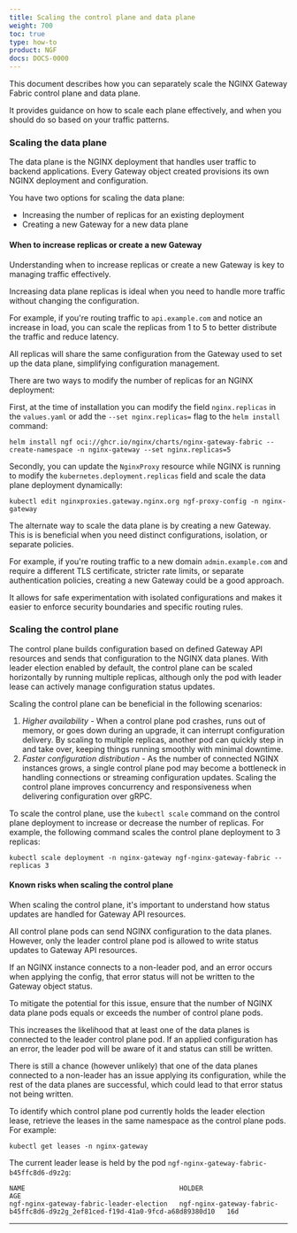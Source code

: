 ```yaml
---
title: Scaling the control plane and data plane
weight: 700
toc: true
type: how-to
product: NGF
docs: DOCS-0000
---
```


This document describes how you can separately scale the NGINX Gateway Fabric control plane and data plane.

It provides guidance on how to scale each plane effectively, and when you should do so based on your traffic patterns.


### Scaling the data plane

The data plane is the NGINX deployment that handles user traffic to backend applications. Every Gateway object created provisions its own NGINX deployment and configuration. 

You have two options for scaling the data plane:

- Increasing the number of replicas for an existing deployment
- Creating a new Gateway for a new data plane

#### When to increase replicas or create a new Gateway

Understanding when to increase replicas or create a new Gateway is key to managing traffic effectively.

Increasing data plane replicas is ideal when you need to handle more traffic without changing the configuration. 

For example, if you're routing traffic to `api.example.com` and notice an increase in load, you can scale the replicas from 1 to 5 to better distribute the traffic and reduce latency. 

All replicas will share the same configuration from the Gateway used to set up the data plane, simplifying configuration management.

There are two ways to modify the number of replicas for an NGINX deployment:

First, at the time of installation you can modify the field `nginx.replicas` in the `values.yaml` or add the `--set nginx.replicas=` flag to the `helm install` command:

```shell
helm install ngf oci://ghcr.io/nginx/charts/nginx-gateway-fabric --create-namespace -n nginx-gateway --set nginx.replicas=5
```

Secondly, you can update the `NginxProxy` resource while NGINX is running to modify the `kubernetes.deployment.replicas` field and scale the data plane deployment dynamically:

```shell
kubectl edit nginxproxies.gateway.nginx.org ngf-proxy-config -n nginx-gateway
```

The alternate way to scale the data plane is by creating a new Gateway.  This is is beneficial when you need distinct configurations, isolation, or separate policies. 

For example, if you're routing traffic to a new domain `admin.example.com` and require a different TLS certificate, stricter rate limits, or separate authentication policies, creating a new Gateway could be a good approach. 

It allows for safe experimentation with isolated configurations and makes it easier to enforce security boundaries and specific routing rules.

### Scaling the control plane

The control plane builds configuration based on defined Gateway API resources and sends that configuration to the NGINX data planes. With leader election enabled by default, the control plane can be scaled horizontally by running multiple replicas, although only the pod with leader lease can actively manage configuration status updates. 

Scaling the control plane can be beneficial in the following scenarios:

1. _Higher availability_ - When a control plane pod crashes, runs out of memory, or goes down during an upgrade, it can interrupt configuration delivery. By scaling to multiple replicas, another pod can quickly step in and take over, keeping things running smoothly with minimal downtime.
1. _Faster configuration distribution_ - As the number of connected NGINX instances grows, a single control plane pod may become a bottleneck in handling connections or streaming configuration updates. Scaling the control plane improves concurrency and responsiveness when delivering configuration over gRPC.

To scale the control plane, use the `kubectl scale` command on the control plane deployment to increase or decrease the number of replicas. For example, the following command scales the control plane deployment to 3 replicas:

  ```shell
  kubectl scale deployment -n nginx-gateway ngf-nginx-gateway-fabric --replicas 3
  ```

#### Known risks when scaling the control plane

When scaling the control plane, it's important to understand how status updates are handled for Gateway API resources.

All control plane pods can send NGINX configuration to the data planes. However, only the leader control plane pod is allowed to write status updates to Gateway API resources. 

If an NGINX instance connects to a non-leader pod, and an error occurs when applying the config, that error status will not be written to the Gateway object status. 

To mitigate the potential for this issue, ensure that the number of NGINX data plane pods equals or exceeds the number of control plane pods. 

This increases the likelihood that at least one of the data planes is connected to the leader control plane pod. If an applied configuration has an error, the leader pod will be aware of it and status can still be written.

There is still a chance (however unlikely) that one of the data planes connected to a non-leader has an issue applying its configuration, while the rest of the data planes are successful, which could lead to that error status not being written.

To identify which control plane pod currently holds the leader election lease, retrieve the leases in the same namespace as the control plane pods. For example:

```shell
kubectl get leases -n nginx-gateway
```

The current leader lease is held by the pod `ngf-nginx-gateway-fabric-b45ffc8d6-d9z2g`:

```shell
NAME                                       HOLDER                                                                          AGE
ngf-nginx-gateway-fabric-leader-election   ngf-nginx-gateway-fabric-b45ffc8d6-d9z2g_2ef81ced-f19d-41a0-9fcd-a68d89380d10   16d
```

---